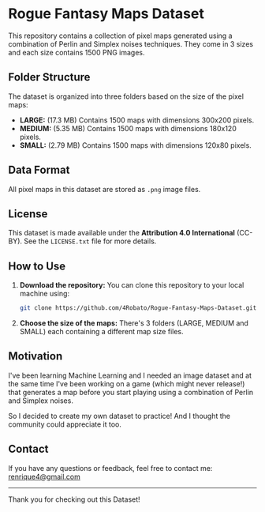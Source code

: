 # Rogue Fantasy Maps Dataset

This repository contains a collection of pixel maps generated using a combination of Perlin and Simplex noises techniques. They come in 3 sizes and each size contains 1500 PNG images.

## Folder Structure

The dataset is organized into three folders based on the size of the pixel maps:

* **LARGE:** (17.3 MB) Contains 1500 maps with dimensions 300x200 pixels.
* **MEDIUM:** (5.35 MB) Contains 1500 maps with dimensions 180x120 pixels.
* **SMALL:** (2.79 MB) Contains 1500 maps with dimensions 120x80 pixels.

## Data Format

All pixel maps in this dataset are stored as `.png` image files.

## License

This dataset is made available under the **Attribution 4.0 International** (CC-BY). See the `LICENSE.txt` file for more details.


## How to Use

1.  **Download the repository:** You can clone this repository to your local machine using:
    ```bash
    git clone https://github.com/4Robato/Rogue-Fantasy-Maps-Dataset.git
    ```

2.  **Choose the size of the maps:** There's 3 folders (LARGE, MEDIUM and SMALL) each containing a different map size files.

## Motivation

I've been learning Machine Learning and I needed an image dataset and at the same time I've been working on a game (which might never release!) that generates a map before you start playing using a combination of Perlin and Simplex noises.

So I decided to create my own dataset to practice! And I thought the community could appreciate it too.


## Contact

If you have any questions or feedback, feel free to contact me: renrique4@gmail.com

---

Thank you for checking out this Dataset!
